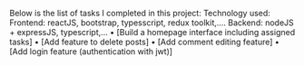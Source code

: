 Below is the list of tasks I completed in this project:
Technology used:
Frontend: reactJS, bootstrap, typesscript, redux toolkit,….
Backend: nodeJS + expressJS, typescript,…
• [Build a homepage interface including assigned tasks]
• [Add feature to delete posts]
• [Add comment editing feature]
• [Add login feature (authentication with jwt)]
